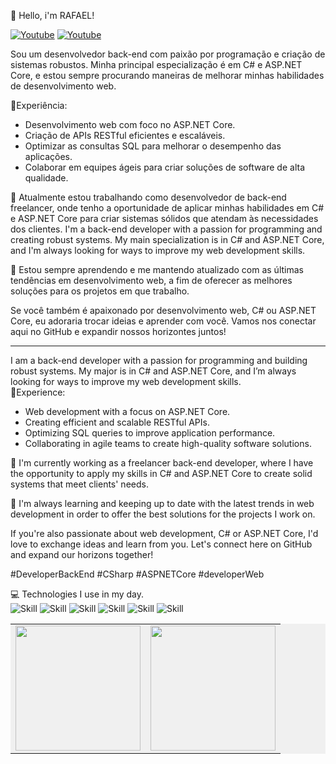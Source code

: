 
👋 Hello, i'm RAFAEL!


[![Youtube](https://img.shields.io/badge/YouTube-FF0000?style=for-the-badge&logo=youtube&logoColor=white)](https://www.youtube.com/channel/UC9A-6w3A_GRs5rp8ct_1OlA)
[![Youtube](https://img.shields.io/badge/LinkedIn-0077B5?style=for-the-badge&logo=linkedin&logoColor=white)](https://www.linkedin.com/in/rafael-silva-a79314207/)

Sou um desenvolvedor back-end com paixão por programação e criação de sistemas robustos. Minha principal especialização é em C# e ASP.NET Core, e estou sempre procurando maneiras de melhorar minhas habilidades de desenvolvimento web.

🚀Experiência:

- Desenvolvimento web com foco no ASP.NET Core.
- Criação de APIs RESTful eficientes e escaláveis.
- Optimizar as consultas SQL para melhorar o desempenho das aplicações.
- Colaborar em equipes ágeis para criar soluções de software de alta qualidade.


💼 Atualmente estou trabalhando como desenvolvedor de back-end freelancer, onde tenho a oportunidade de aplicar minhas habilidades em C# e ASP.NET Core para criar sistemas sólidos que atendam às necessidades dos clientes.
I'm a back-end developer with a passion for programming and creating robust systems. My main specialization is in C# and ASP.NET Core, and I'm always looking for ways to improve my web development skills.


🌱 Estou sempre aprendendo e me mantendo atualizado com as últimas tendências em desenvolvimento web, a fim de oferecer as melhores soluções para os projetos em que trabalho.

Se você também é apaixonado por desenvolvimento web, C# ou ASP.NET Core, eu adoraria trocar ideias e aprender com você. Vamos nos conectar aqui no GitHub e expandir nossos horizontes juntos!

<hr/>
I am a back-end developer with a passion for programming and building robust systems. My major is in C# and ASP.NET Core, and I’m always looking for ways to improve my web development skills.
<br />
🚀Experience:

- Web development with a focus on ASP.NET Core.
- Creating efficient and scalable RESTful APIs.
- Optimizing SQL queries to improve application performance.
- Collaborating in agile teams to create high-quality software solutions.

💼 I'm currently working as a freelancer back-end developer, where I have the opportunity to apply my skills in C# and ASP.NET Core to create solid systems that meet clients' needs.

🌱 I'm always learning and keeping up to date with the latest trends in web development in order to offer the best solutions for the projects I work on.

If you're also passionate about web development, C# or ASP.NET Core, I'd love to exchange ideas and learn from you. Let's connect here on GitHub and expand our horizons together!

#DeveloperBackEnd #CSharp #ASPNETCore #developerWeb

💻 Technologies I use in my day.
<br />
![Skill](https://img.shields.io/badge/.NET-5C2D91?style=for-the-badge&logo=.net&logoColor=white)
![Skill](https://img.shields.io/badge/C%23-239120?style=for-the-badge&logo=c-sharp&logoColor=white)
![Skill](https://img.shields.io/badge/Microsoft%20SQL%20Server-CC2927?style=for-the-badge&logo=microsoft%20sql%20server&logoColor=white)
![Skill](https://img.shields.io/badge/HTML5-E34F26?style=for-the-badge&logo=html5&logoColor=white)
![Skill](https://img.shields.io/badge/CSS3-1572B6?style=for-the-badge&logo=css3&logoColor=white)
![Skill](https://img.shields.io/badge/Bootstrap-563D7C?style=for-the-badge&logo=bootstrap&logoColor=white)


<table style="background-color: #f0f0f0;">
  <tr>
    <td>
      <a href="https://github.com/rafael-dev2021">
        <img height=200 align="center" src="https://github-readme-stats.vercel.app/api?username=rafael-dev2021&theme=dracula" />
      </a>
    </td>
    <td>
      <a href="https://github.com/rafael-dev2021">
        <img height=200 align="center" src="https://github-readme-stats.vercel.app/api/top-langs?username=rafael-dev2021&layout=compact&langs_count=8&card_width=320&theme=dracula" />
      </a>
    </td>
  </tr>
</table>







